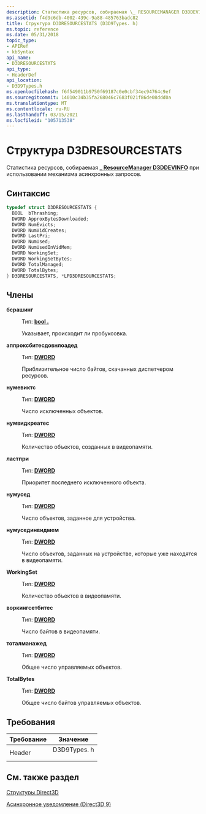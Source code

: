 ```yaml
---
description: Статистика ресурсов, собираемая \_ RESOURCEMANAGER D3DDEVINFO при использовании механизма асинхронных запросов.
ms.assetid: f4d9c6db-4002-439c-9a88-485763badc82
title: Структура D3DRESOURCESTATS (D3D9Types. h)
ms.topic: reference
ms.date: 05/31/2018
topic_type:
- APIRef
- kbSyntax
api_name:
- D3DRESOURCESTATS
api_type:
- HeaderDef
api_location:
- D3D9Types.h
ms.openlocfilehash: f6f549011b9750f69187c0e0cbf34ec94764c9ef
ms.sourcegitcommit: 14010c34b35fa268046c7683f021f86de08ddd0a
ms.translationtype: MT
ms.contentlocale: ru-RU
ms.lasthandoff: 03/15/2021
ms.locfileid: "105713538"
---
```

# <a name="d3dresourcestats-structure"></a>Структура D3DRESOURCESTATS

Статистика ресурсов, собираемая [**\_ ResourceManager D3DDEVINFO**](d3ddevinfo-resourcemanager.md) при использовании механизма асинхронных запросов.

## <a name="syntax"></a>Синтаксис


```C++
typedef struct D3DRESOURCESTATS {
  BOOL  bThrashing;
  DWORD ApproxBytesDownloaded;
  DWORD NumEvicts;
  DWORD NumVidCreates;
  DWORD LastPri;
  DWORD NumUsed;
  DWORD NumUsedInVidMem;
  DWORD WorkingSet;
  DWORD WorkingSetBytes;
  DWORD TotalManaged;
  DWORD TotalBytes;
} D3DRESOURCESTATS, *LPD3DRESOURCESTATS;
```



## <a name="members"></a>Члены

<dl> <dt>

**бсрашинг**
</dt> <dd>

Тип: **[ **bool** .](../winprog/windows-data-types.md)**

</dd> <dd>

Указывает, происходит ли пробуксовка.

</dd> <dt>

**аппроксбитесдовнлоадед**
</dt> <dd>

Тип: **[ **DWORD**](../winprog/windows-data-types.md)**

</dd> <dd>

Приблизительное число байтов, скачанных диспетчером ресурсов.

</dd> <dt>

**нумевиктс**
</dt> <dd>

Тип: **[ **DWORD**](../winprog/windows-data-types.md)**

</dd> <dd>

Число исключенных объектов.

</dd> <dt>

**нумвидкреатес**
</dt> <dd>

Тип: **[ **DWORD**](../winprog/windows-data-types.md)**

</dd> <dd>

Количество объектов, созданных в видеопамяти.

</dd> <dt>

**ластпри**
</dt> <dd>

Тип: **[ **DWORD**](../winprog/windows-data-types.md)**

</dd> <dd>

Приоритет последнего исключенного объекта.

</dd> <dt>

**нумусед**
</dt> <dd>

Тип: **[ **DWORD**](../winprog/windows-data-types.md)**

</dd> <dd>

Число объектов, заданное для устройства.

</dd> <dt>

**нумусединвидмем**
</dt> <dd>

Тип: **[ **DWORD**](../winprog/windows-data-types.md)**

</dd> <dd>

Число объектов, заданных на устройстве, которые уже находятся в видеопамяти.

</dd> <dt>

**WorkingSet**
</dt> <dd>

Тип: **[ **DWORD**](../winprog/windows-data-types.md)**

</dd> <dd>

Количество объектов в видеопамяти.

</dd> <dt>

**воркингсетбитес**
</dt> <dd>

Тип: **[ **DWORD**](../winprog/windows-data-types.md)**

</dd> <dd>

Число байтов в видеопамяти.

</dd> <dt>

**тоталманажед**
</dt> <dd>

Тип: **[ **DWORD**](../winprog/windows-data-types.md)**

</dd> <dd>

Общее число управляемых объектов.

</dd> <dt>

**TotalBytes**
</dt> <dd>

Тип: **[ **DWORD**](../winprog/windows-data-types.md)**

</dd> <dd>

Общее число байтов управляемых объектов.

</dd> </dl>

## <a name="requirements"></a>Требования



| Требование | Значение |
|-------------------|----------------------------------------------------------------------------------------|
| Header<br/> | <dl> <dt>D3D9Types. h</dt> </dl> |



## <a name="see-also"></a>См. также раздел

<dl> <dt>

[Структуры Direct3D](dx9-graphics-reference-d3d-structures.md)
</dt> <dt>

[Асинхронное уведомление (Direct3D 9)](asynchronous-notification.md)
</dt> </dl>

 

 
